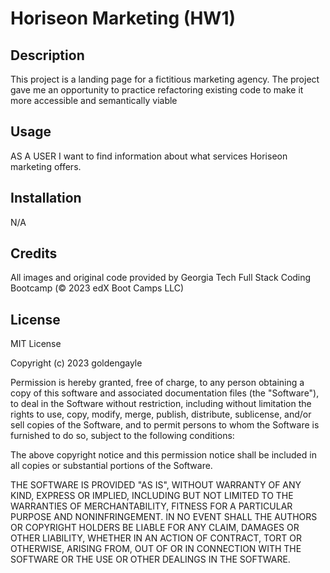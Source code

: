 # Horiseon Marketing (HW1)
## Description
This project is a landing page for a fictitious marketing agency. The project gave me an opportunity to practice refactoring existing code to make it more accessible and semantically viable

## Usage
AS A USER I want to find information about what services Horiseon marketing offers.


## Installation
N/A

## Credits
All images and original code provided by Georgia Tech Full Stack Coding Bootcamp (© 2023 edX Boot Camps LLC)

## License
MIT License

Copyright (c) 2023 goldengayle

Permission is hereby granted, free of charge, to any person obtaining a copy of this software and associated documentation files (the "Software"), to deal in the Software without restriction, including without limitation the rights to use, copy, modify, merge, publish, distribute, sublicense, and/or sell copies of the Software, and to permit persons to whom the Software is furnished to do so, subject to the following conditions:

The above copyright notice and this permission notice shall be included in all copies or substantial portions of the Software.

THE SOFTWARE IS PROVIDED "AS IS", WITHOUT WARRANTY OF ANY KIND, EXPRESS OR IMPLIED, INCLUDING BUT NOT LIMITED TO THE WARRANTIES OF MERCHANTABILITY, FITNESS FOR A PARTICULAR PURPOSE AND NONINFRINGEMENT. IN NO EVENT SHALL THE AUTHORS OR COPYRIGHT HOLDERS BE LIABLE FOR ANY CLAIM, DAMAGES OR OTHER LIABILITY, WHETHER IN AN ACTION OF CONTRACT, TORT OR OTHERWISE, ARISING FROM, OUT OF OR IN CONNECTION WITH THE SOFTWARE OR THE USE OR OTHER DEALINGS IN THE SOFTWARE.

